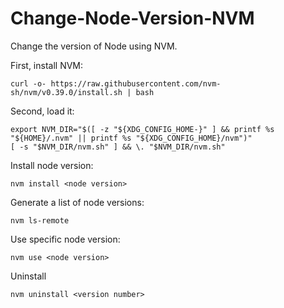 # Change-Node-Version-NVM
Change the version of Node using NVM. 

First, install NVM:

```shell
curl -o- https://raw.githubusercontent.com/nvm-sh/nvm/v0.39.0/install.sh | bash
```

Second, load it:

```shell
export NVM_DIR="$([ -z "${XDG_CONFIG_HOME-}" ] && printf %s "${HOME}/.nvm" || printf %s "${XDG_CONFIG_HOME}/nvm")"
[ -s "$NVM_DIR/nvm.sh" ] && \. "$NVM_DIR/nvm.sh"
```

Install node version:

```shell
nvm install <node version>
```

Generate a list of node versions:

```shell
nvm ls-remote
```

Use specific node version:
```shell
nvm use <node version>
```

Uninstall
```shell
nvm uninstall <version number>
```
